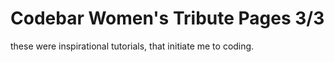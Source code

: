 # Codebar Women's Tribute Pages 3/3

these were inspirational tutorials, that initiate me to coding.

